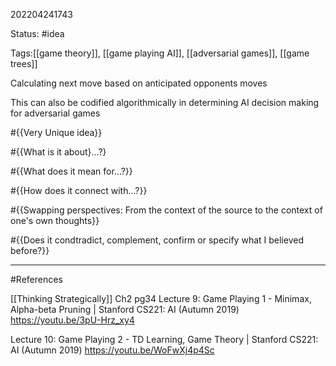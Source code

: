 202204241743

Status: #idea

Tags:[[game theory]], [[game playing AI]], [[adversarial games]], [[game trees]]

Calculating next move based on anticipated opponents moves

This can also be codified algorithmically in determining AI decision making for adversarial games

#{{Very Unique idea}}

#{{What is it about}...?}

#{{What does it mean for...?}}

#{{How does it connect with...?}}

#{{Swapping perspectives: From the context of the source to the context of one's own thoughts}}

#{{Does it condtradict, complement, confirm or specify what I believed before?}}


___
#References

[[Thinking Strategically]] Ch2 pg34
Lecture 9: Game Playing 1 - Minimax, Alpha-beta Pruning | Stanford CS221: AI (Autumn 2019)
https://youtu.be/3pU-Hrz_xy4

Lecture 10: Game Playing 2 - TD Learning, Game Theory | Stanford CS221: AI (Autumn 2019)
https://youtu.be/WoFwXj4p4Sc

